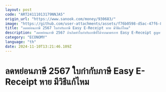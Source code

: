 ```yaml
---
layout: post
code: "ART24111013179NNJA5"
origin_url: "https://www.sanook.com/money/930683/"
image: "https://github.com/user-attachments/assets/f76b0598-d5ac-47f6-8dc3-a35845c940ea"
title: "ลดหย่อนภาษี 2567 ใบกำกับภาษี Easy E-Receipt หาย มีวิธีแก้ไหม"
description: "ลดหย่อนภาษี 2567 ถ้าเกิดทำใบกำกับภาษีที่ได้จากมาตรการ Easy E-Receipt สูญหายต้องทำอย่างไร มีวิธีแก้ไขไหม"
category: "ECONOMY"
language: "th"
date: 2024-11-10T13:21:46.109Z
---
```


# ลดหย่อนภาษี 2567 ใบกำกับภาษี Easy E-Receipt หาย มีวิธีแก้ไหม